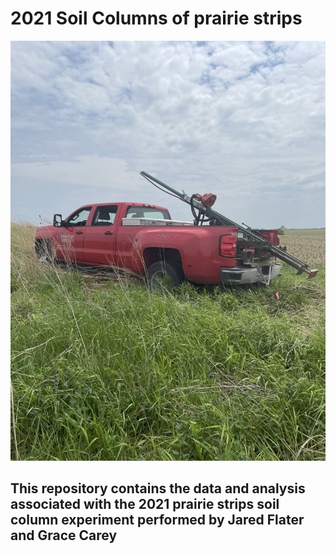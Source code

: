 # 2021 Soil Columns of prairie strips

![](/Images/ProbeTruck.jpeg)

## This repository contains the data and analysis associated with the 2021 prairie strips soil column experiment performed by Jared Flater and Grace Carey
